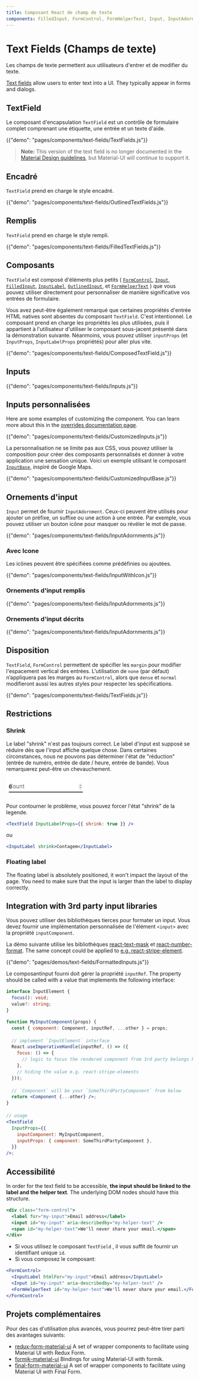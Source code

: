 ```yaml
---
title: Composant React de champ de texte
components: FilledInput, FormControl, FormHelperText, Input, InputAdornment, InputBase, InputLabel, OutlinedInput, TextField
---
```


# Text Fields (Champs de texte)

<p class="description">Les champs de texte permettent aux utilisateurs d'entrer et de modifier du texte.</p>

[Text fields](https://material.io/design/components/text-fields.html) allow users to enter text into a UI. They typically appear in forms and dialogs.

## TextField

Le composant d'encapsulation `TextField` est un contrôle de formulaire complet comprenant une étiquette, une entrée et un texte d'aide.

{{"demo": "pages/components/text-fields/TextFields.js"}}

> **Note:** This version of the text field is no longer documented in the [Material Design guidelines](https://material.io/), but Material-UI will continue to support it.

## Encadré

`TextField` prend en charge le style encadré.

{{"demo": "pages/components/text-fields/OutlinedTextFields.js"}}

## Remplis

`TextField` prend en charge le style rempli.

{{"demo": "pages/components/text-fields/FilledTextFields.js"}}

## Composants

`TextField` est composé d'éléments plus petits ( [`FormControl`](/api/form-control/), [`Input`](/api/input/), [`FilledInput`](/api/filled-input/), [`InputLabel`](/api/input-label/), [`OutlinedInput`](/api/outlined-input/), et [`FormHelperText`](/api/form-helper-text/) ) que vous pouvez utiliser directement pour personnaliser de manière significative vos entrées de formulaire.

Vous avez peut-être également remarqué que certaines propriétés d'entrée HTML natives sont absentes du composant `TextField`. C'est intentionnel. Le composant prend en charge les propriétés les plus utilisées, puis il appartient à l'utilisateur d'utiliser le composant sous-jacent présenté dans la démonstration suivante. Néanmoins, vous pouvez utiliser `inputProps` (et `InputProps`, `InputLabelProps` propriétés) pour aller plus vite.

{{"demo": "pages/components/text-fields/ComposedTextField.js"}}

## Inputs

{{"demo": "pages/components/text-fields/Inputs.js"}}

## Inputs personnalisées

Here are some examples of customizing the component. You can learn more about this in the [overrides documentation page](/customization/components/).

{{"demo": "pages/components/text-fields/CustomizedInputs.js"}}

La personnalisation ne se limite pas aux CSS, vous pouvez utiliser la composition pour créer des composants personnalisés et donner à votre application une sensation unique. Voici un exemple utilisant le composant [`InputBase`](/api/input-base/), inspiré de Google Maps.

{{"demo": "pages/components/text-fields/CustomizedInputBase.js"}}

## Ornements d'input

`Input` permet de fournir `InputAdornment`. Ceux-ci peuvent être utilisés pour ajouter un préfixe, un suffixe ou une action à une entrée. Par exemple, vous pouvez utiliser un bouton icône pour masquer ou révéler le mot de passe.

{{"demo": "pages/components/text-fields/InputAdornments.js"}}

### Avec Icone

Les icônes peuvent être spécifiées comme prédéfinies ou ajoutées.

{{"demo": "pages/components/text-fields/InputWithIcon.js"}}

### Ornements d'input remplis

{{"demo": "pages/components/text-fields/InputAdornments.js"}}

### Ornements d'input décrits

{{"demo": "pages/components/text-fields/InputAdornments.js"}}

## Disposition

`TextField`, `FormControl` permettent de spécifier les `margin` pour modifier l'espacement vertical des entrées. L’utilisation de `none` (par défaut) n’appliquera pas les marges au `FormControl`, alors que `dense` et `normal` modifieront aussi les autres styles pour respecter les spécifications.

{{"demo": "pages/components/text-fields/TextFields.js"}}

## Restrictions

### Shrink

Le label "shrink" n'est pas toujours correct. Le label d'input est supposé se réduire dès que l'input affiche quelque chose. Dans certaines circonstances, nous ne pouvons pas déterminer l'état de "réduction" (entrée de numéro, entrée de date / heure, entrée de bande). Vous remarquerez peut-être un chevauchement.

![shrink](/static/images/text-fields/shrink.png)

Pour contourner le problème, vous pouvez forcer l'état "shrink" de la legende.

```jsx
<TextField InputLabelProps={{ shrink: true }} />
```

ou

```jsx
<InputLabel shrink>Contagem</InputLabel>
```

### Floating label

The floating label is absolutely positioned, it won't impact the layout of the page. You need to make sure that the input is larger than the label to display correctly.

## Integration with 3rd party input libraries

Vous pouvez utiliser des bibliothèques tierces pour formater un input. Vous devez fournir une implémentation personnalisée de l'élément `<input>` avec la propriété `inputComponent`.

La démo suivante utilise les bibliothèques [react-text-mask](https://github.com/text-mask/text-mask) et [react-number-format](https://github.com/s-yadav/react-number-format). The same concept could be applied to [e.g. react-stripe-element](https://github.com/mui-org/material-ui/issues/16037).

{{"demo": "pages/demos/text-fields/FormattedInputs.js"}}

Le composantinput fourni doit gérer la propriété `inputRef`. The property should be called with a value that implements the following interface:

```ts
interface InputElement {
  focus(): void;
  value?: string;
}
```

```jsx
function MyInputComponent(props) {
  const { component: Component, inputRef, ...other } = props;

  // implement `InputElement` interface
  React.useImperativeHandle(inputRef, () => ({
    focus: () => {
      // logic to focus the rendered component from 3rd party belongs here
    },
    // hiding the value e.g. react-stripe-elements
  }));

  // `Component` will be your `SomeThirdPartyComponent` from below
  return <Component {...other} />;
}

// usage
<TextField
  InputProps={{
    inputComponent: MyInputComponent,
    inputProps: { component: SomeThirdPartyComponent },
  }}
/>;
```

## Accessibilité

In order for the text field to be accessible, **the input should be linked to the label and the helper text**. The underlying DOM nodes should have this structure.

```jsx
<div class="form-control">
  <label for="my-input">Email address</label>
  <input id="my-input" aria-describedby="my-helper-text" />
  <span id="my-helper-text">We'll never share your email.</span>
</div>
```

- Si vous utilisez le composant `TextField` , il vous suffit de fournir un identifiant unique `id`.
- Si vous composez le composant:

```jsx
<FormControl>
  <InputLabel htmlFor="my-input">Email address</InputLabel>
  <Input id="my-input" aria-describedby="my-helper-text" />
  <FormHelperText id="my-helper-text">We'll never share your email.</FormHelperText>
</FormControl>
```

## Projets complémentaires

Pour des cas d'utilisation plus avancés, vous pourrez peut-être tirer parti des avantages suivants:

- [redux-form-material-ui](https://github.com/erikras/redux-form-material-ui) A set of wrapper components to facilitate using Material UI with Redux Form.
- [formik-material-ui](https://github.com/stackworx/formik-material-ui) Bindings for using Material-UI with formik.
- [final-form-material-ui](https://github.com/Deadly0/final-form-material-ui) A set of wrapper components to facilitate using Material UI with Final Form.